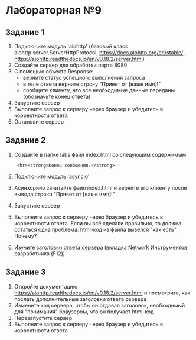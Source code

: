 # Лабораторная №9

## Задание 1 

1. Подключите модуль 'aiohttp' (базовый класс aiohttp.server.ServerHttpProtocol, https://docs.aiohttp.org/en/stable/ , https://aiohttp.readthedocs.io/en/v0.18.2/server.html)
2. Создайте сервер для обработки порта 8080
3. С помощью объекта Response:
    - верните статус успешного выполнения запроса
    - в теле ответа верните строку "Привет от [ваше имя]!"
    - сообщите клиенту, что все необходимые данные переданы (обозначьте конец ответа)
4. Запустите сервер
5. Выполните запрос к серверу через браузер и убедитесь в корректности ответа
6. Остановите сервер

## Задание 2

1. Создайте в папке labs файл index.html со следующим содержимым: 

        <hr><strong>Конец сообщения.</strong>

2. Подключите модуль 'asyncio'
3. Асинхорнно зачитайте файл index.html и верните его клиенту после вывода строки "Привет от [ваше имя]!"
4. Запустите сервер
5. Выполните запрос к серверу через браузер и убедитесь в корректности ответа. Если вы всё сделали правильно, то должна остаться одна проблема: html-код из файла вывелся "как есть".  Почему? 
6. Изучите заголовки ответа сервера (вкладка Network Инструментов разработчика (F12))

## Задание 3

1. Откройте документацию https://aiohttp.readthedocs.io/en/v0.18.2/server.html и посмотрите, как послать дополнительные заголовки ответа сервера
2. Измените код сервера, чтобы он отдавал заголовок, необходимый для "понимания" браузером, что он получает html-код
3. Перезапустите сервер
4. Выполните запрос к серверу через браузер и убедитесь в корректности ответа
